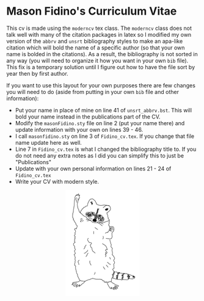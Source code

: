 # Mason Fidino's Curriculum Vitae

This cv is made using the `moderncv` tex class. The `moderncv` class does not talk well with many of the citation packages in latex so I modified my own version of the `abbrv` and `unsrt` bibliography styles to make an apa-like citation which will bold the name of a specific author (so that your own name is bolded in the citations). As a result, the bibliography is not sorted in any way (you will need to organize it how you want in your own `bib` file). This fix is a temporary solution until I figure out how to have the file sort by year then by first author. 

If you want to use this layout for your own purposes there are few changes you will need to do (aside from putting in your own `bib` file and other information):

- Put your name in place of mine on line 41 of `unsrt_abbrv.bst`. This will bold your name instead in the publications part of the CV.
- Modify the `masonFidino.sty` file on line 2 (put your name there) and update information with your own on lines 39 - 46.
- I call `masonfidino.sty` on line 3 of `Fidino_cv.tex`. If you change that file name update here as well.
- Line 7 in `Fidino_cv.tex` is what I changed the bibliography title to. If you do not need any extra notes as I did you can simplify this to just be "Publications"
- Update with your own personal information on lines 21 - 24 of `Fidino_cv.tex`
- Write your CV with modern style.

<div style="text-align:center"><img src ="Raccoon.png" /></div>
